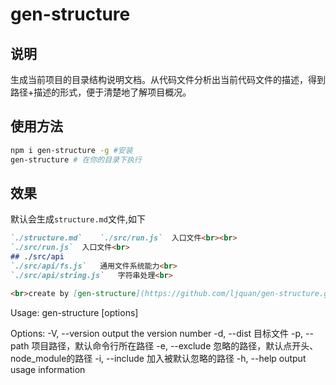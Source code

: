 # gen-structure

## 说明
生成当前项目的目录结构说明文档。从代码文件分析出当前代码文件的描述，得到路径+描述的形式，便于清楚地了解项目概况。


## 使用方法
```sh
npm i gen-structure -g #安装
gen-structure # 在你的目录下执行
```

## 效果
默认会生成`structure.md`文件,如下
```md
`./structure.md`	`./src/run.js`	入口文件<br><br>
`./src/run.js`	入口文件<br>
## ./src/api
`./src/api/fs.js`	通用文件系统能力<br>
`./src/api/string.js`	字符串处理<br>

<br>create by [gen-structure](https://github.com/ljquan/gen-structure.git)
```


Usage: gen-structure [options]

Options:
  -V, --version         output the version number
  -d, --dist <type>     目标文件
  -p, --path <type>     项目路径，默认命令行所在路径
  -e, --exclude <type>  忽略的路径，默认点开头、node_module的路径
  -i, --include <type>  加入被默认忽略的路径
  -h, --help            output usage information


  